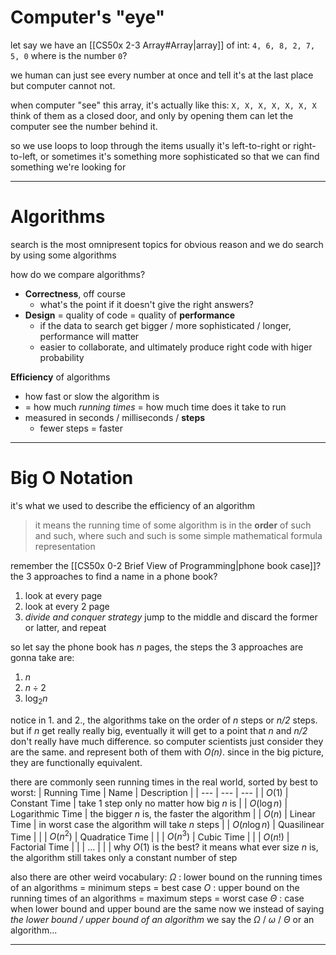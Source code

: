 # Computer's "eye"

let say we have an [[CS50x 2-3 Array#Array|array]] of int:
`4, 6, 8, 2, 7, 5, 0`
where is the number `0`?

we human can just see every number at once and tell it's at the last place
but computer cannot not.

when computer "see" this array, it's actually like this:
`X, X, X, X, X, X, X`
think of them as a closed door,
and only by opening them can let the computer see the number behind it.

so we use loops to loop through the items
usually it's left-to-right or right-to-left, or sometimes it's something more sophisticated
so that we can find something we're looking for
___

# Algorithms
search is the most omnipresent topics for obvious reason
and we do search by using some algorithms

how do we compare algorithms?
* **Correctness**, off course
	* what's the point if it doesn't give the right answers?
* **Design** = quality of code = quality of **performance**
	* if the data to search get bigger / more sophisticated / longer, performance will matter
	* easier to collaborate, and ultimately produce right code with higer probability

**Efficiency** of algorithms
* how fast or slow the algorithm is
* = how much *running times* = how much time does it take to run
* measured in seconds / milliseconds / **steps**
	* fewer steps = faster
___

# Big O Notation
it's what we used to describe the efficiency of an algorithm
> it means the running time of some algorithm is in the **order** of such and such, where such and such is some simple mathematical formula representation

remember the [[CS50x 0-2 Brief View of Programming|phone book case]]?
the 3 approaches to find a name in a phone book?
1. look at every page
2. look at every 2 page
3. *divide and conquer strategy*
    jump to the middle and discard the former or latter, and repeat

so let say the phone book has *n* pages, the steps the 3 approaches are gonna take are:
1. $n$
2. $n\div2$
3. $\log_{2}n$

notice in 1. and 2., the algorithms take on the order of *n* steps or *n/2* steps.
but if *n* get really really big, eventually it will get to a point that *n* and *n/2* don't really have much difference.
so computer scientists just consider they are the same. and represent both of them with *O(n)*. since in the big picture, they are functionally equivalent.

there are commonly seen running times in the real world, sorted by best to worst:
| Running Time | Name | Description |
| --- | --- | --- |
| $O(1)$ | Constant Time | take 1 step only no matter how big $n$ is |
| $O(\log{}n)$ | Logarithmic Time | the bigger $n$ is, the faster the algorithm |
| $O(n)$ | Linear Time | in worst case the algorithm will take $n$ steps |
| $O(n\log{}n)$ | Quasilinear Time | |
| $O(n^2)$ | Quadratice Time | |
| $O(n^3)$ | Cubic Time | |
| $O(n!)$ | Factorial Time | |
| ... | | |
why $O(1)$ is the best?
it means what ever size $n$ is, the algorithm still takes only a constant number of step

also there are other weird vocabulary:
$\Omega$ : lower bound on the running times of an algorithms   = minimum steps   = best case
$O$ : upper bound on the running times of an algorithms   = maximum steps  = worst case
$\Theta$ : case when lower bound and upper bound are the same
now we instead of saying *the lower bound / upper bound of an algorithm*
we say the $\Omega$ / $\omega$ / $\Theta$ or an algorithm...
___
